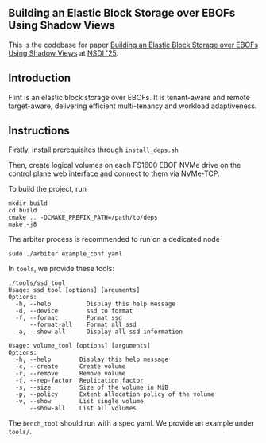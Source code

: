 ## Building an Elastic Block Storage over EBOFs Using Shadow Views

This is the codebase for paper [Building an Elastic Block Storage over EBOFs Using Shadow Views](https://www.usenix.org/conference/nsdi25/presentation/jiang) at [NSDI '25](https://www.usenix.org/conference/nsdi25).

## Introduction
Flint is an elastic block storage over EBOFs. It is tenant-aware and remote target-aware,
delivering efficient multi-tenancy and workload adaptiveness.

## Instructions
Firstly, install prerequisites through ```install_deps.sh```

Then, create logical volumes on each FS1600 EBOF NVMe drive on the control plane web interface and connect to them via NVMe-TCP.

To build the project, run
```
mkdir build
cd build
cmake .. -DCMAKE_PREFIX_PATH=/path/to/deps
make -j8
```

The arbiter process is recommended to run on a dedicated node
```
sudo ./arbiter example_conf.yaml
```

In ```tools```, we provide these tools:

```
./tools/ssd_tool 
Usage: ssd_tool [options] [arguments]
Options:
  -h, --help          Display this help message
  -d, --device        ssd to format
  -f, --format        Format ssd
      --format-all    Format all ssd
  -a, --show-all      Display all ssd information
```

```
Usage: volume_tool [options] [arguments]
Options:
  -h, --help        Display this help message
  -c, --create      Create volume
  -r, --remove      Remove volume
  -f, --rep-factor  Replication factor
  -s, --size        Size of the volume in MiB
  -p, --policy      Extent allocation policy of the volume
  -v, --show        List single volume
      --show-all    List all volumes
```

The ```bench_tool``` should run with a spec yaml. We provide an example under ```tools/```.